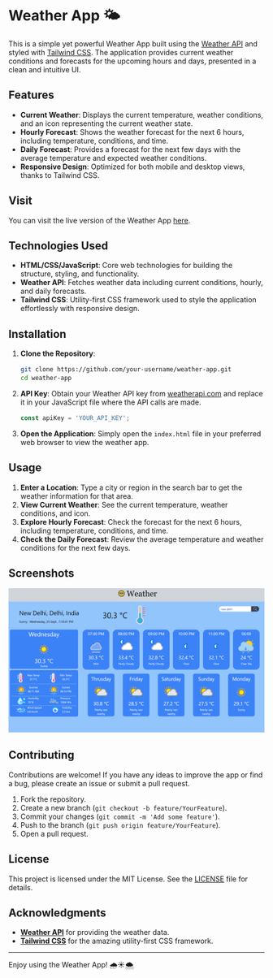 # Weather App 🌤️

This is a simple yet powerful Weather App built using the [Weather API](https://www.weatherapi.com/) and styled with [Tailwind CSS](https://tailwindcss.com/). The application provides current weather conditions and forecasts for the upcoming hours and days, presented in a clean and intuitive UI.

## Features

- **Current Weather**: Displays the current temperature, weather conditions, and an icon representing the current weather state.
- **Hourly Forecast**: Shows the weather forecast for the next 6 hours, including temperature, conditions, and time.
- **Daily Forecast**: Provides a forecast for the next few days with the average temperature and expected weather conditions.
- **Responsive Design**: Optimized for both mobile and desktop views, thanks to Tailwind CSS.

## Visit

You can visit the live version of the Weather App [here](https://ravigitacc87.github.io/Weather-App/).

## Technologies Used

- **HTML/CSS/JavaScript**: Core web technologies for building the structure, styling, and functionality.
- **Weather API**: Fetches weather data including current conditions, hourly, and daily forecasts.
- **Tailwind CSS**: Utility-first CSS framework used to style the application effortlessly with responsive design.

## Installation

1. **Clone the Repository**:
   ```bash
   git clone https://github.com/your-username/weather-app.git
   cd weather-app
   ```

2. **API Key**: Obtain your Weather API key from [weatherapi.com](https://www.weatherapi.com/) and replace it in your JavaScript file where the API calls are made.
   
   ```javascript
   const apiKey = 'YOUR_API_KEY';
   ```

3. **Open the Application**:
   Simply open the `index.html` file in your preferred web browser to view the weather app.

## Usage

1. **Enter a Location**: Type a city or region in the search bar to get the weather information for that area.
2. **View Current Weather**: See the current temperature, weather conditions, and icon.
3. **Explore Hourly Forecast**: Check the forecast for the next 6 hours, including temperature, conditions, and time.
4. **Check the Daily Forecast**: Review the average temperature and weather conditions for the next few days.

## Screenshots

![Weather App Screenshot](./images/Screenshot.png)

## Contributing

Contributions are welcome! If you have any ideas to improve the app or find a bug, please create an issue or submit a pull request.

1. Fork the repository.
2. Create a new branch (`git checkout -b feature/YourFeature`).
3. Commit your changes (`git commit -m 'Add some feature'`).
4. Push to the branch (`git push origin feature/YourFeature`).
5. Open a pull request.

## License

This project is licensed under the MIT License. See the [LICENSE](LICENSE) file for details.

## Acknowledgments

- **[Weather API](https://www.weatherapi.com/)** for providing the weather data.
- **[Tailwind CSS](https://tailwindcss.com/)** for the amazing utility-first CSS framework.

---

Enjoy using the Weather App! 🌧️☀️🌨️
